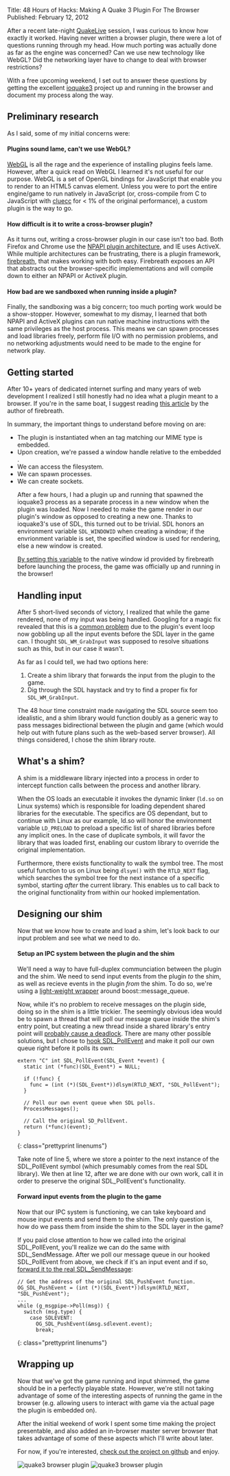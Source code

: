 Title: 48 Hours of Hacks: Making A Quake 3 Plugin For The Browser
Published: February 12, 2012

After a recent late-night [QuakeLive](http://www.quakelive.com) session, I was curious to know how exactly it worked. Having never written a browser plugin, there were a lot of questions running through my head. How much porting was actually done as far as the engine was concerned? Can we use new technology like WebGL?  Did the networking layer have to change to deal with browser restrictions?

With a free upcoming weekend, I set out to answer these questions by getting the excellent [ioquake3](http://www.ioquake3.org) project up and running in the browser and document my process along the way.

## Preliminary research

As I said, some of my initial concerns were:

#### Plugins sound lame, can't we use WebGL?

[WebGL](http://en.wikipedia.org/wiki/WebGL) is all the rage and the experience of installing plugins feels lame. However, after a quick read on WebGL I learned it's not useful for our purpose. WebGL is a set of OpenGL bindings for JavaScript that enable you to render to an HTML5 canvas element. Unless you were to port the entire engine/game to run natively in JavaScript (or, cross-compile from C to JavaScript with [cluecc](http://cluecc.sourceforge.net) for < 1% of the original performance), a custom plugin is the way to go.

#### How difficult is it to write a cross-browser plugin?

As it turns out, writing a cross-browser plugin in our case isn't too bad. Both Firefox and Chrome use the [NPAPI plugin architecture](http://en.wikipedia.org/wiki/NPAPI), and IE uses ActiveX. While multiple architectures can be frustrating, there is a plugin framework, [firebreath](http://www.firebreath.org), that makes working with both easy. Firebreath exposes an API that abstracts out the browser-specific implementations and will compile down to either an NPAPI or ActiveX plugin.

#### How bad are we sandboxed when running inside a plugin?

Finally, the sandboxing was a big concern; too much porting work would be a show-stopper. However, somewhat to my dismay, I learned that both NPAPI and ActiveX plugins can run native machine instructions with the same privileges as the host process. This means we can spawn processes and load libraries freely, perform file I/O with no permission problems, and no networking adjustments would need to be made to the engine for network play.

## Getting started

After 10+ years of dedicated internet surfing and many years of web development I realized I still honestly had no idea what a plugin meant to a browser. If you're in the same boat, I suggest reading [this article](http://colonelpanic.net/2010/08/browser-plugins-vs-extensions-the-difference/) by the author of firebreath.

In summary, the important things to understand before moving on are:

 * The plugin is instantiated when an <object> tag matching our MIME type is embedded.
 * Upon creation, we're passed a window handle relative to the embedded <object>.
 * We can access the filesystem.
 * We can spawn processes.
 * We can create sockets.

After a few hours, I had a plugin up and running that spawned the ioquake3 process as a separate process in a new window when the plugin was loaded. Now I needed to make the game render in our plugin's window as opposed to creating a new one. Thanks to ioquake3's use of SDL, this turned out to be trivial. SDL honors an environment variable `SDL_WINDOWID` when creating a window; if the envrionment variable is set, the specified window is used for rendering, else a new window is created.

[By setting this variable](https://github.com/inolen/q3plugin/blob/master/plugin/X11/GameProcessX11.cc#L22) to the native window id provided by firebreath before launching the process, the game was officially up and running in the browser!

## Handling input

After 5 short-lived seconds of victory, I realized that while the game rendered, none of my input was being handled. Googling for a magic fix revealed that this is a [common problem](http://sdl.beuc.net/sdl.wiki/FAQ_GUI#head-6679d7ab4ae4136379afa4f16f16bbbd874f073b) due to the plugin's event loop now gobbling up all the input events before the SDL layer in the game can. I thought `SDL_WM_GrabInput` was supposed to resolve situations such as this, but in our case it wasn't.

As far as I could tell, we had two options here:

1. Create a shim library that forwards the input from the plugin to the game.
2. Dig through the SDL haystack and try to find a proper fix for `SDL_WM_GrabInput`.

The 48 hour time constraint made navigating the SDL source seem too idealistic, and a shim library would function doubly as a generic way to pass messages bidirectional between the plugin and game (which would help out with future plans such as the web-based server browser). All things considered, I chose the shim library route.

## What's a shim?

A shim is a middleware library injected into a process in order to intercept function calls between the process and another library.

When the OS loads an executable it invokes the dynamic linker (`ld.so` on Linux systems) which is responsible for loading dependent shared libraries for the executable. The specifics are OS dependant, but to continue with Linux as our example, ld.so will honor the environment variable `LD_PRELOAD` to preload a specific list of shared libraries before any implicit ones. In the case of duplicate symbols, it will favor the library that was loaded first, enabling our custom library to override the original implementation.

Furthermore, there exists functionality to walk the symbol tree. The most useful function to us on Linux being `dlsym()` with the `RTLD_NEXT` flag, which searches the symbol tree for the next instance of a specific symbol, starting _after_ the current library. This enables us to call back to the original functionality from within our hooked implementation.

## Designing our shim

Now that we know how to create and load a shim, let's look back to our input problem and see what we need to do.

#### Setup an IPC system between the plugin and the shim

We'll need a way to have full-duplex communciation between the plugin and the shim. We need to send input events from the plugin _to_ the shim, as well as recieve events in the plugin _from_ the shim. To do so, we're using a [light-weight wrapper](https://github.com/inolen/q3plugin/blob/master/plugin/MessagePipe.cc) around boost::message_queue.

Now, while it's no problem to receive messages on the plugin side, doing so in the shim is a little trickier. The seemingly obvious idea would be to spawn a thread that will poll our message queue inside the shim's entry point, but creating a new thread inside a shared library's entry point will [probably cause a deadlock](http://www.voyce.com/index.php/2009/12/03/dont-do-anything-in-dllmain-please/). There are many other possible solutions, but I chose to [hook SDL_PollEvent](https://github.com/inolen/q3plugin/blob/master/plugin/shim/main.cc#L34) and make it poll our own queue right before it polls its own:

    extern "C" int SDL_PollEvent(SDL_Event *event) {
      static int (*func)(SDL_Event*) = NULL;

      if (!func) {
        func = (int (*)(SDL_Event*))dlsym(RTLD_NEXT, "SDL_PollEvent");
      }

      // Poll our own event queue when SDL polls.
      ProcessMessages();

      // Call the original SD_PollEvent.
      return (*func)(event);
    }
{: class="prettyprint linenums"}

Take note of line 5, where we store a pointer to the next instance of the SDL\_PollEvent symbol (which presumably comes from the real SDL library). We then at line 12, after we are done with our own work, call it in order to preserve the original SDL\_PollEvent's functionality.

#### Forward input events from the plugin to the game

Now that our IPC system is functioning, we can take keyboard and mouse input events and send them to the shim. The only question is, how do we pass them from inside the shim to the SDL layer in the game?

If you paid close attention to how we called into the original SDL\_PollEvent, you'll realize we can do the same with SDL\_SendMessage. After we poll our message queue in our hooked SDL_PollEvent from above, we check if it's an input event and if so, [forward it to the real SDL_SendMessage](https://github.com/inolen/q3plugin/blob/master/plugin/shim/main.cc#L73):

    // Get the address of the original SDL_PushEvent function.
    OG_SDL_PushEvent = (int (*)(SDL_Event*))dlsym(RTLD_NEXT, "SDL_PushEvent");
    ...
    while (g_msgpipe->Poll(msg)) {
      switch (msg.type) {
        case SDLEVENT:
          OG_SDL_PushEvent(&msg.sdlevent.event);
          break;
{: class="prettyprint linenums"}

## Wrapping up

Now that we've got the game running and input shimmed, the game should be in a perfectly playable state. However, we're still not taking advantage of some of the interesting aspects of running the game in the browser (e.g. allowing users to interact with game via the actual page the plugin is embedded on).

After the initial weekend of work I spent some time making the project presentable, and also added an in-browser master server browser that takes advantage of some of these aspects which I'll write about later.

For now, if you're interested, [check out the project on github](https://github.com/inolen/q3plugin) and enjoy.

![quake3 browser plugin](/articles/48-hours-of-hacks-quake3-browser-plugin/q3plugin_screenshot0.jpg)
![quake3 browser plugin](/articles/48-hours-of-hacks-quake3-browser-plugin/q3plugin_screenshot1.jpg)